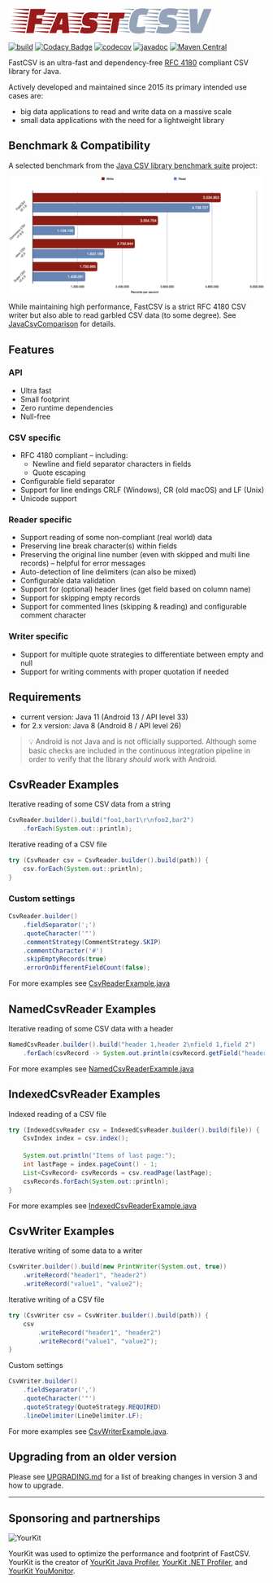 <img src="fastcsv.svg" width="400" height="50" alt="FastCSV">

[![build](https://github.com/osiegmar/FastCSV/actions/workflows/build.yml/badge.svg?branch=master)](https://github.com/osiegmar/FastCSV/actions/workflows/build.yml)
[![Codacy Badge](https://app.codacy.com/project/badge/Grade/7270301676d6463bad9dd1fe23429942)](https://app.codacy.com/gh/osiegmar/FastCSV/dashboard?utm_source=gh&utm_medium=referral&utm_content=&utm_campaign=Badge_grade)
[![codecov](https://codecov.io/gh/osiegmar/FastCSV/branch/master/graph/badge.svg?token=WIWkv7HUyk)](https://codecov.io/gh/osiegmar/FastCSV)
[![javadoc](https://javadoc.io/badge2/de.siegmar/fastcsv/javadoc.svg)](https://javadoc.io/doc/de.siegmar/fastcsv)
[![Maven Central](https://img.shields.io/maven-central/v/de.siegmar/fastcsv)](https://central.sonatype.com/artifact/de.siegmar/fastcsv)

FastCSV is an ultra-fast and dependency-free [RFC 4180](https://tools.ietf.org/html/rfc4180) compliant CSV
library for Java.

Actively developed and maintained since 2015 its primary intended use cases are:
- big data applications to read and write data on a massive scale
- small data applications with the need for a lightweight library

## Benchmark & Compatibility

A selected benchmark from the
[Java CSV library benchmark suite](https://github.com/osiegmar/JavaCsvBenchmarkSuite) project:

![Benchmark](benchmark.png "Benchmark")

While maintaining high performance, FastCSV is a strict RFC 4180 CSV writer but also able
to read garbled CSV data (to some degree). See [JavaCsvComparison](https://github.com/osiegmar/JavaCsvComparison) for details.

## Features

### API

- Ultra fast
- Small footprint
- Zero runtime dependencies
- Null-free

### CSV specific

- RFC 4180 compliant – including:
  - Newline and field separator characters in fields
  - Quote escaping
- Configurable field separator
- Support for line endings CRLF (Windows), CR (old macOS) and LF (Unix)
- Unicode support

### Reader specific

- Support reading of some non-compliant (real world) data
- Preserving line break character(s) within fields
- Preserving the original line number (even with skipped and multi line records) –
  helpful for error messages
- Auto-detection of line delimiters (can also be mixed)
- Configurable data validation
- Support for (optional) header lines (get field based on column name)
- Support for skipping empty records
- Support for commented lines (skipping & reading) and configurable comment character

### Writer specific

- Support for multiple quote strategies to differentiate between empty and null
- Support for writing comments with proper quotation if needed

## Requirements

- current version: Java 11 (Android 13 / API level 33)
- for 2.x version: Java 8 (Android 8 / API level 26)

> :bulb: Android is not Java and is not officially supported.
> Although some basic checks are included in the continuous integration pipeline in order to
> verify that the library *should* work with Android.

## CsvReader Examples

Iterative reading of some CSV data from a string

```java
CsvReader.builder().build("foo1,bar1\r\nfoo2,bar2")
    .forEach(System.out::println);
```

Iterative reading of a CSV file

```java
try (CsvReader csv = CsvReader.builder().build(path)) {
    csv.forEach(System.out::println);
}
```

### Custom settings

```java
CsvReader.builder()
    .fieldSeparator(';')
    .quoteCharacter('"')
    .commentStrategy(CommentStrategy.SKIP)
    .commentCharacter('#')
    .skipEmptyRecords(true)
    .errorOnDifferentFieldCount(false);
```

For more examples see [CsvReaderExample.java](example/src/main/java/example/CsvReaderExample.java)

## NamedCsvReader Examples

Iterative reading of some CSV data with a header

```java
NamedCsvReader.builder().build("header 1,header 2\nfield 1,field 2")
    .forEach(csvRecord -> System.out.println(csvRecord.getField("header 2")));
```

For more examples see [NamedCsvReaderExample.java](example/src/main/java/example/NamedCsvReaderExample.java)

## IndexedCsvReader Examples

Indexed reading of a CSV file

```java
try (IndexedCsvReader csv = IndexedCsvReader.builder().build(file)) {
    CsvIndex index = csv.index();

    System.out.println("Items of last page:");
    int lastPage = index.pageCount() - 1;
    List<CsvRecord> csvRecords = csv.readPage(lastPage);
    csvRecords.forEach(System.out::println);
}
```

For more examples see [IndexedCsvReaderExample.java](example/src/main/java/example/IndexedCsvReaderExample.java)

## CsvWriter Examples

Iterative writing of some data to a writer

```java
CsvWriter.builder().build(new PrintWriter(System.out, true))
    .writeRecord("header1", "header2")
    .writeRecord("value1", "value2");
```

Iterative writing of a CSV file

```java
try (CsvWriter csv = CsvWriter.builder().build(path)) {
    csv
        .writeRecord("header1", "header2")
        .writeRecord("value1", "value2");
}
```

Custom settings

```java
CsvWriter.builder()
    .fieldSeparator(',')
    .quoteCharacter('"')
    .quoteStrategy(QuoteStrategy.REQUIRED)
    .lineDelimiter(LineDelimiter.LF);
```

For more examples see
[CsvWriterExample.java](example/src/main/java/example/CsvWriterExample.java).

## Upgrading from an older version

Please see [UPGRADING.md](UPGRADING.md) for a list of breaking changes in version 3 and how to upgrade.

---

## Sponsoring and partnerships

![YourKit](https://www.yourkit.com/images/yklogo.png)

YourKit was used to optimize the performance and footprint of FastCSV.
YourKit is the creator of <a href="https://www.yourkit.com/java/profiler/">YourKit Java Profiler</a>,
<a href="https://www.yourkit.com/.net/profiler/">YourKit .NET Profiler</a>,
and <a href="https://www.yourkit.com/youmonitor/">YourKit YouMonitor</a>.
